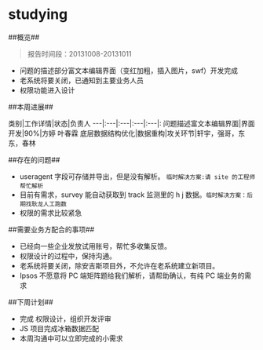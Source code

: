studying
========

##概览##
>报告时间段：20131008-20131011

* 问题的描述部分富文本编辑界面（变红加粗，插入图片，swf）开发完成
* 老系统将要关闭，已通知到主要业务人员
* 权限功能进入设计

##本周进展##

类别|工作详情|状态|负责人
---|:---|:---|:---|:---|:
问题描述富文本编辑界面|界面开发|90%|方婷 叶春霖
底层数据结构优化|数据重构|攻关环节|轩宇，强哥，东东，春林

##存在的问题##

* useragent 字段可存储并导出，但是没有解析。 `临时解决方案:请 site 的工程师帮忙解析`
* 目前有需求，survey 能自动获取到 track 监测里的 h j 数据。`临时解决方案：后期找耿龙人工跑数` 
* 权限的需求比较紧急


##需要业务方配合的事项##

* 已经向一些企业发放试用账号，帮忙多收集反馈。
* 权限设计的过程中，保持沟通。
* 老系统将要关闭，除安吉斯项目外，不允许在老系统建立新项目。
* Ipsos 不愿意将 PC 端矩阵题给我们解析，请帮助确认，有纯 PC 端业务的需求

##下周计划##

* 完成 权限设计，组织开发评审
* JS 项目完成冰箱数据匹配
* 本周沟通中可以立即完成的小需求
